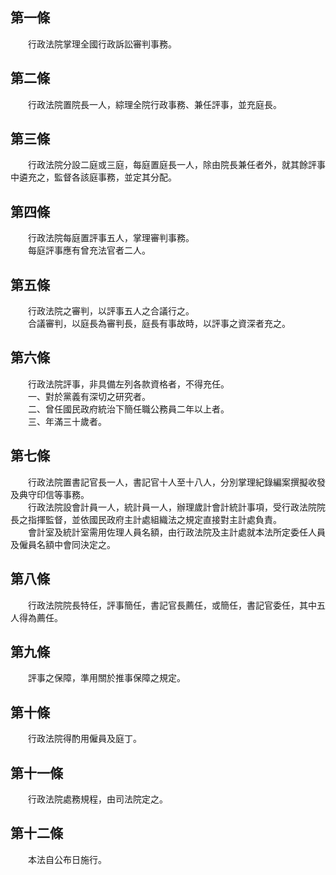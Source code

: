 第一條 
-------
　　行政法院掌理全國行政訴訟審判事務。  


第二條 
-------
　　行政法院置院長一人，綜理全院行政事務、兼任評事，並充庭長。  


第三條 
-------
　　行政法院分設二庭或三庭，每庭置庭長一人，除由院長兼任者外，就其餘評事中遴充之，監督各該庭事務，並定其分配。  


第四條 
-------
　　行政法院每庭置評事五人，掌理審判事務。  
　　每庭評事應有曾充法官者二人。  


第五條 
-------
　　行政法院之審判，以評事五人之合議行之。  
　　合議審判，以庭長為審判長，庭長有事故時，以評事之資深者充之。  


第六條 
-------
　　行政法院評事，非具備左列各款資格者，不得充任。  
　　一、對於黨義有深切之研究者。  
　　二、曾任國民政府統治下簡任職公務員二年以上者。  
　　三、年滿三十歲者。  


第七條 
-------
　　行政法院置書記官長一人，書記官十人至十八人，分別掌理紀錄編案撰擬收發及典守印信等事務。  
　　行政法院設會計員一人，統計員一人，辦理歲計會計統計事項，受行政法院院長之指揮監督，並依國民政府主計處組織法之規定直接對主計處負責。  
　　會計室及統計室需用佐理人員名額，由行政法院及主計處就本法所定委任人員及僱員名額中會同決定之。  


第八條 
-------
　　行政法院院長特任，評事簡任，書記官長薦任，或簡任，書記官委任，其中五人得為薦任。  


第九條 
-------
　　評事之保障，準用關於推事保障之規定。  


第十條 
-------
　　行政法院得酌用僱員及庭丁。  


第十一條 
---------
　　行政法院處務規程，由司法院定之。  


第十二條 
---------
　　本法自公布日施行。